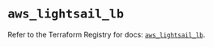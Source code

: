 # `aws_lightsail_lb`

Refer to the Terraform Registry for docs: [`aws_lightsail_lb`](https://registry.terraform.io/providers/hashicorp/aws/6.5.0/docs/resources/lightsail_lb).
